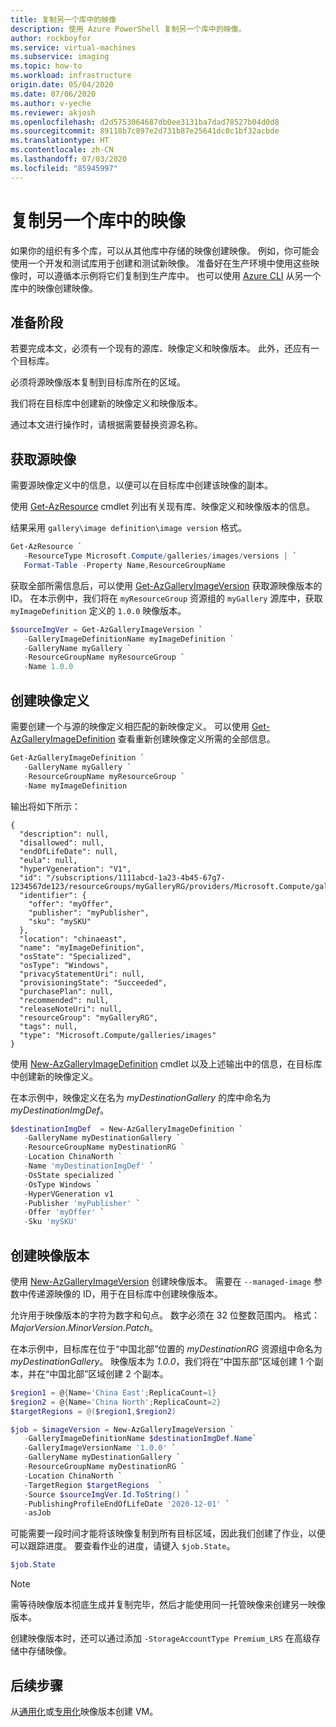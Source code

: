 ```yaml
---
title: 复制另一个库中的映像
description: 使用 Azure PowerShell 复制另一个库中的映像。
author: rockboyfor
ms.service: virtual-machines
ms.subservice: imaging
ms.topic: how-to
ms.workload: infrastructure
origin.date: 05/04/2020
ms.date: 07/06/2020
ms.author: v-yeche
ms.reviewer: akjosh
ms.openlocfilehash: d2d5753064687db0ee3131ba7dad78527b04d0d8
ms.sourcegitcommit: 89118b7c897e2d731b87e25641dc0c1bf32acbde
ms.translationtype: HT
ms.contentlocale: zh-CN
ms.lasthandoff: 07/03/2020
ms.locfileid: "85945997"
---
```

<!--Verified successfully-->
# <a name="copy-an-image-from-another-gallery"></a>复制另一个库中的映像

如果你的组织有多个库，可以从其他库中存储的映像创建映像。 例如，你可能会使用一个开发和测试库用于创建和测试新映像。 准备好在生产环境中使用这些映像时，可以遵循本示例将它们复制到生产库中。 也可以使用 [Azure CLI](image-version-another-gallery-cli.md) 从另一个库中的映像创建映像。

## <a name="before-you-begin"></a>准备阶段

若要完成本文，必须有一个现有的源库、映像定义和映像版本。 此外，还应有一个目标库。 

必须将源映像版本复制到目标库所在的区域。 

我们将在目标库中创建新的映像定义和映像版本。

通过本文进行操作时，请根据需要替换资源名称。

## <a name="get-the-source-image"></a>获取源映像 

需要源映像定义中的信息，以便可以在目标库中创建该映像的副本。

使用 [Get-AzResource](https://docs.microsoft.com/powershell/module/az.resources/get-azresource) cmdlet 列出有关现有库、映像定义和映像版本的信息。

结果采用 `gallery\image definition\image version` 格式。

```powershell
Get-AzResource `
   -ResourceType Microsoft.Compute/galleries/images/versions | `
   Format-Table -Property Name,ResourceGroupName
```

获取全部所需信息后，可以使用 [Get-AzGalleryImageVersion](https://docs.microsoft.com/powershell/module/az.compute/get-azgalleryimageversion) 获取源映像版本的 ID。 在本示例中，我们将在 `myResourceGroup` 资源组的 `myGallery` 源库中，获取 `myImageDefinition` 定义的 `1.0.0` 映像版本。

```powershell
$sourceImgVer = Get-AzGalleryImageVersion `
   -GalleryImageDefinitionName myImageDefinition `
   -GalleryName myGallery `
   -ResourceGroupName myResourceGroup `
   -Name 1.0.0
```

## <a name="create-the-image-definition"></a>创建映像定义 

需要创建一个与源的映像定义相匹配的新映像定义。 可以使用 [Get-AzGalleryImageDefinition](https://docs.microsoft.com/powershell/module/az.compute/get-azgalleryimagedefinition) 查看重新创建映像定义所需的全部信息。

```powershell
Get-AzGalleryImageDefinition `
   -GalleryName myGallery `
   -ResourceGroupName myResourceGroup `
   -Name myImageDefinition
```

输出将如下所示：

```output
{
  "description": null,
  "disallowed": null,
  "endOfLifeDate": null,
  "eula": null,
  "hyperVgeneration": "V1",
  "id": "/subscriptions/1111abcd-1a23-4b45-67g7-1234567de123/resourceGroups/myGalleryRG/providers/Microsoft.Compute/galleries/myGallery/images/myImageDefinition",
  "identifier": {
    "offer": "myOffer",
    "publisher": "myPublisher",
    "sku": "mySKU"
  },
  "location": "chinaeast",
  "name": "myImageDefinition",
  "osState": "Specialized",
  "osType": "Windows",
  "privacyStatementUri": null,
  "provisioningState": "Succeeded",
  "purchasePlan": null,
  "recommended": null,
  "releaseNoteUri": null,
  "resourceGroup": "myGalleryRG",
  "tags": null,
  "type": "Microsoft.Compute/galleries/images"
}
```

使用 [New-AzGalleryImageDefinition](https://docs.microsoft.com/powershell/module/az.compute/new-azgalleryimageversion) cmdlet 以及上述输出中的信息，在目标库中创建新的映像定义。

在本示例中，映像定义在名为 *myDestinationGallery* 的库中命名为 *myDestinationImgDef*。

```powershell
$destinationImgDef  = New-AzGalleryImageDefinition `
   -GalleryName myDestinationGallery `
   -ResourceGroupName myDestinationRG `
   -Location ChinaNorth `
   -Name 'myDestinationImgDef' `
   -OsState specialized `
   -OsType Windows `
   -HyperVGeneration v1
   -Publisher 'myPublisher' `
   -Offer 'myOffer' `
   -Sku 'mySKU'
```

## <a name="create-the-image-version"></a>创建映像版本

使用 [New-AzGalleryImageVersion](https://docs.microsoft.com/powershell/module/az.compute/new-azgalleryimageversion) 创建映像版本。 需要在 `--managed-image` 参数中传递源映像的 ID，用于在目标库中创建映像版本。 

允许用于映像版本的字符为数字和句点。 数字必须在 32 位整数范围内。 格式：*MajorVersion*.*MinorVersion*.*Patch*。

在本示例中，目标库在位于“中国北部”位置的 *myDestinationRG* 资源组中命名为 *myDestinationGallery*。 映像版本为 *1.0.0*，我们将在“中国东部”区域创建 1 个副本，并在“中国北部”区域创建 2 个副本。  

```powershell
$region1 = @{Name='China East';ReplicaCount=1}
$region2 = @{Name='China North';ReplicaCount=2}
$targetRegions = @($region1,$region2)

$job = $imageVersion = New-AzGalleryImageVersion `
   -GalleryImageDefinitionName $destinationImgDef.Name`
   -GalleryImageVersionName '1.0.0' `
   -GalleryName myDestinationGallery `
   -ResourceGroupName myDestinationRG `
   -Location ChinaNorth `
   -TargetRegion $targetRegions  `
   -Source $sourceImgVer.Id.ToString() `
   -PublishingProfileEndOfLifeDate '2020-12-01' `
   -asJob 
```

可能需要一段时间才能将该映像复制到所有目标区域，因此我们创建了作业，以便可以跟踪进度。 要查看作业的进度，请键入 `$job.State`。

```powershell
$job.State
```

> [!NOTE]
> 需等待映像版本彻底生成并复制完毕，然后才能使用同一托管映像来创建另一映像版本。
>
> 创建映像版本时，还可以通过添加 `-StorageAccountType Premium_LRS` 在高级存储中存储映像。
>

<!--Not Available on , or [Zone Redundant Storage](/storage/common/storage-redundancy-zrs) by adding `-StorageAccountType Standard_ZRS`-->

## <a name="next-steps"></a>后续步骤

从[通用化](vm-generalized-image-version-powershell.md)或[专用化](vm-specialized-image-version-powershell.md)映像版本创建 VM。

<!--Not Available on [Azure Image Builder (preview)](./linux/image-builder-overview.md)-->
<!--Not Available on [create a new image version from an existing image version](./linux/image-builder-gallery-update-image-version.md)-->

<!-- Update_Description: update meta properties, wording update, update link -->